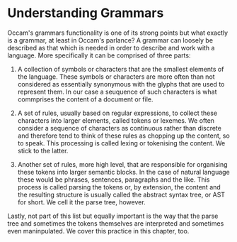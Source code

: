 # Understanding Grammars

Occam's grammars functionality is one of its strong points but what exactly is a grammar, at least in Occam's parlance?
A grammar can loosely be described as that which is needed in order to describe and work with a language.
More specifically it can be comprised of three parts:

1. A collection of symbols or characters that are the smallest elements of the language. 
These symbols or characters are more often than not considered as essentially synonymous with the glyphs that are used to represent them.
In our case a seuquence of such characters is what commprises the content of a document or file.

2. A set of rules, usually based on regular expressions, to collect these characters into larger elements, called tokens or lexemes.
We often consider a sequence of characters as continuous rather than discrete and therefore tend to think of these rules as chopping up the content, so to speak.
This processing is called lexing or tokenising the content.
We stick to the latter.

3. Another set of rules, more high level, that are responsible for organising these tokens into larger semantic blocks.
In the case of natural language these would be phrases, sentences, paragraphs and the like.
This process is called parsing the tokens or, by extension, the content and the resulting structure is usually called the abstract syntax tree, or AST for short.
We cell it the parse tree, however.

Lastly, not part of this list but equally important is the way that the parse tree and sometimes the tokens themselves are interpreted and sometimes even maninpulated.
We cover this practice in this chapter, too.

